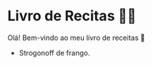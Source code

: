 # Livro de Recitas :man_cook:

Olá! Bem-vindo ao meu livro de receitas :wave:

- Strogonoff de frango.

